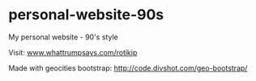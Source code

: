 # personal-website-90s
My personal website - 90's style

Visit: www.whattrumpsays.com/rotikip

Made with geocities bootstrap: http://code.divshot.com/geo-bootstrap/
